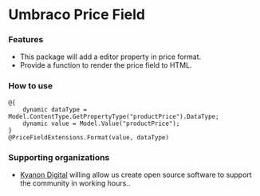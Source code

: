 # Umbraco Price Field

### Features

- This package will add a editor property in price format.
- Provide a function to render the price field to HTML.

### How to use

```
@{
	dynamic dataType = Model.ContentType.GetPropertyType("productPrice").DataType;
	dynamic value = Model.Value("productPrice");
}
@PriceFieldExtensions.Format(value, dataType)
```

### Supporting organizations

- [Kyanon Digital](https://kyanon.digital/) willing allow us create open source software to support the community in working hours..